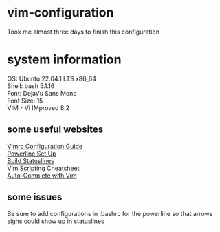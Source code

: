 # vim-configuration
Took me almost three days to finish this configuration

# system information
OS: Ubuntu 22.04.1 LTS x86_64  
Shell: bash 5.1.16  
Font: DejaVu Sans Mono  
Font Size: 15  
VIM - Vi IMproved 8.2

## some useful websites 
[Vimrc Configuration Guide](https://www.freecodecamp.org/news/vimrc-configuration-guide-customize-your-vim-editor/)  
[Powerline Set Up](https://ubunlog.com/en/powerline-personaliza-linea-comandos/)  
[Build Statuslines](https://shapeshed.com/vim-statuslines/)  
[Vim Scripting Cheatsheet](https://devhints.io/vimscript)  
[Auto-Complete with Vim](https://linuxhint.com/vim_auto_complete/)

## some issues
Be sure to add configurations in .bashrc for the powerline so that arrows sighs could show up in statuslines
